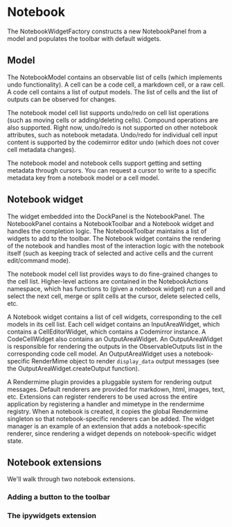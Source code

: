 # Notebook


The NotebookWidgetFactory constructs a new NotebookPanel from a model and populates the toolbar with default widgets.

## Model

The NotebookModel contains an observable list of cells (which implements undo functionality). A cell can be a code cell, a markdown cell, or a raw cell. A code cell contains a list of output models. The list of cells and the list of outputs can be observed for changes. 

The notebook model cell list supports undo/redo on cell list operations (such as moving cells or adding/deleting cells). Compound operations are also supported. Right now, undo/redo is not supported on other notebook attributes, such as notebook metadata. Undo/redo for individual cell input content is supported by the codemirror editor undo (which does not cover cell metadata changes).

The notebook model and notebook cells support getting and setting metadata through cursors. You can request a cursor to write to a specific metadata key from a notebook model or a cell model.

## Notebook widget

The widget embedded into the DockPanel is the NotebookPanel. The NotebookPanel contains a NotebookToolbar and a Notebook widget and handles the completion logic. The NotebookToolbar maintains a list of widgets to add to the toolbar. The Notebook widget contains the rendering of the notebook and handles most of the interaction logic with the notebook itself (such as keeping track of selected and active cells and the current edit/command mode).

The notebook model cell list provides ways to do fine-grained changes to the cell list. Higher-level actions are contained in the NotebookActions namespace, which has functions to (given a notebook widget) run a cell and select the next cell, merge or split cells at the cursor, delete selected cells, etc.

A Notebook widget contains a list of cell widgets, corresponding to the cell models in its cell list. Each cell widget contains an InputAreaWidget, which contains a CellEditorWidget, which contains a Codemirror instance. A CodeCellWidget also contains an OutputAreaWidget. An OutputAreaWidget is responsible for rendering the outputs in the ObservableOutputs list in the corresponding code cell model. An OutputAreaWidget uses a notebook-specific RenderMime object to render `display_data` output messages (see the OutputAreaWidget.createOutput function).

A Rendermime plugin provides a pluggable system for rendering output messages. Default renderers are provided for markdown, html, images, text, etc. Extensions can register renderers to be used across the entire application by registering a handler and mimetype in the rendermime registry. When a notebook is created, it copies the global Rendermime singleton so that notebook-specific renderers can be added. The widget manager is an example of an extension that adds a notebook-specific renderer, since rendering a widget depends on notebook-specific widget state.

## Notebook extensions

We'll walk through two notebook extensions.

### Adding a button to the toolbar

### The ipywidgets extension
